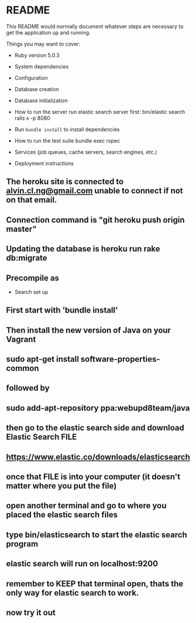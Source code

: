# README

This README would normally document whatever steps are necessary to get the
application up and running.

Things you may want to cover:

* Ruby version
5.0.3

* System dependencies

* Configuration

* Database creation

* Database initialization

* How to run the server
run elastic search server first: bin/elastic search
rails s -p 8080


* Run `bundle install` to install dependencies

* How to run the test suite
bundle exec rspec

* Services (job queues, cache servers, search engines, etc.)

* Deployment instructions

## The heroku site is connected to alvin.cl.ng@gmail.com unable to connect if not on that email.
## Connection command is "git heroku push origin master"
## Updating the database is heroku run rake db:migrate
## Precompile as

* Search set up
## First start with 'bundle install'
## Then install the new version of Java on your Vagrant 
## sudo apt-get install software-properties-common
## followed by 
## sudo add-apt-repository ppa:webupd8team/java

## then go to the elastic search side and download Elastic Search FILE 
## https://www.elastic.co/downloads/elasticsearch
## once that FILE is into your computer (it doesn't matter where you put the file)
## open another terminal and go to where you placed the elastic search files 

## type bin/elasticsearch to start the elastic search program
## elastic search will run on localhost:9200
## remember to KEEP that terminal open, thats the only way for elastic search to work.
## now try it out